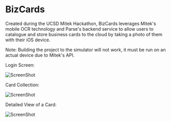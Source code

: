 BizCards
========

Created during the UCSD Mitek Hackathon, BizCards leverages Mitek's mobile OCR technology and Parse's backend 
service to allow users to catalogue and store business cards to the cloud by taking a photo of them with their iOS device.

Note:
Building the project to the simulator will not work, it must be run on an actual device due to Mitek's API.

Login Screen:


![ScreenShot](http://i.imgur.com/T2x05F9l.png)

Card Collection:


![ScreenShot](http://i.imgur.com/dosPV7Sl.png)

Detailed View of a Card:


![ScreenShot](http://i.imgur.com/l1okDlGl.png)
